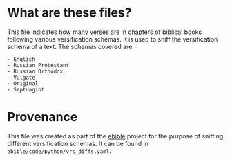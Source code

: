# What are these files?

This file indicates how many verses are in chapters of biblical books following various versification schemas. It is used to sniff the versification schema of a text. The schemas covered are:

    - English
    - Russian Protestant
    - Russian Orthodox
    - Vulgate
    - Original
    - Septuagint

# Provenance

This file was created as part of the [ebible](https://github.com/BibleNLP/ebible) project for the purpose of sniffing different versification schemas. It can be found in `ebible/code/python/vrs_diffs.yaml`.